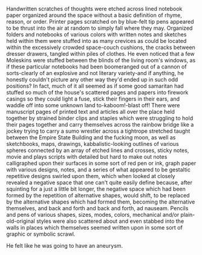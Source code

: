 Handwritten scratches of thoughts were etched across lined notebook paper organized around the space without a basic definition of rhyme, reason, or order. Printer pages scratched on by blue-felt tip pens appeared to be thrust into the air at random to simply fall where they may. Organized folders and notebooks of various colors with written notes and sketches held within them were stuffed into as many crevices as could be located within the excessively crowded space-couch cushions, the cracks between dresser drawers, tangled within piles of clothes. He even noticed that a few Moleskins were stuffed between the blinds of the living room's windows, as if these particular notebooks had been boomeranged out of a cannon of sorts-clearly of an explosive and not literary variety-and if anything, he honestly couldn't picture any other way they'd ended up in such odd positions? In fact, much of it all seemed as if some good samaritan had stuffed so much of the house's scattered pages and papers into firework casings so they could light a fuse, stick their fingers in their ears, and waddle off into some unknown land to-kaboom!-blast off! There were manuscript pages of printed text and articles all over the place held together by strained binder clips and staples which were struggling to hold their pages together and carry themselves across the rainbow bridge like a jockey trying to carry a sumo wrestler across a tightrope stretched taught between the Empire State Building and the fucking moon, as well as sketchbooks, maps, drawings, kabbalistic-looking outlines of various spheres connected by an array of etched lines and crosses, sticky notes, movie and plays scripts with detailed but hard to make out notes calligraphed upon their surfaces in some sort of red pen or ink, graph paper with various designs, notes, and a series of what appeared to be gestaltic repetitive designs swirled upon them, which when looked at closely revealed a negative space that one can't quite easily define because, after squinting for a just a little bit longer, the negative space which had been formed by the repetition of alternative shapes, would shift, to be replaced by the alternative shapes which had formed them, becoming the alternative themselves, and back and forth and back and forth, ad nauseam. Pencils and pens of various shapes, sizes, modes, colors, mechanical and/or plain-old-original styles were also scattered about and even stabbed into the walls in places which themselves seemed written upon in some sort of graphic or symbolic scrawl.

He felt like he was going to have an aneurysm.